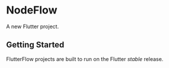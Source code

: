 # NodeFlow

A new Flutter project.

## Getting Started

FlutterFlow projects are built to run on the Flutter _stable_ release.
